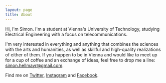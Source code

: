 ```yaml
---
layout: page
title: About
---
```


Hi, I'm Simon. I'm a student at Vienna's University of Technology, studying Electrical Engineering with a focus on telecommunications.

I'm very interested in everything and anything that combines the sciences with the arts and humanities, as well as skillful and high-quality realizations of either of them. If you happen to be in Vienna and would like to meet up for a cup of coffee and an exchange of ideas, feel free to drop me a line: simon.hellmayr@gmail.com.

Find me on [Twitter](https://www.twitter.com/shellmayr), [Instagram](https://www.instagram.com/shellmayr) and [Facebook](https://www.facebook.com/s.hellmayr).